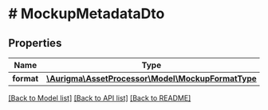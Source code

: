 # # MockupMetadataDto

## Properties

Name | Type | Description | Notes
------------ | ------------- | ------------- | -------------
**format** | [**\Aurigma\AssetProcessor\Model\MockupFormatType**](MockupFormatType.md) |  | [optional]

[[Back to Model list]](../../README.md#models) [[Back to API list]](../../README.md#endpoints) [[Back to README]](../../README.md)
